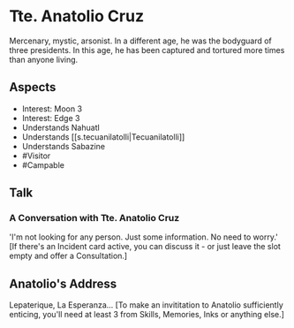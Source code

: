 # Tte. Anatolio Cruz
Mercenary, mystic, arsonist. In a different age, he was the bodyguard of three presidents. In this age, he has been captured and tortured more times than anyone living.  
## Aspects
- Interest: Moon 3
- Interest: Edge 3
- Understands Nahuatl 
- Understands [[s.tecuanilatolli|Tecuanilatolli]] 
- Understands Sabazine
- #Visitor
- #Campable
## Talk
### A Conversation with Tte. Anatolio Cruz
'I'm not looking for any person. Just some information. No need to worry.' \[If there's an Incident card active, you can discuss it - or just leave the slot empty and offer a Consultation.]
## Anatolio's Address
Lepaterique, La Esperanza... \[To make an invititation to Anatolio sufficiently enticing, you'll need at least 3 <sprite name=moon> from Skills, Memories, Inks or anything else.]